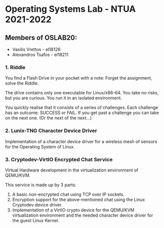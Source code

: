 # Operating Systems Lab - NTUA 2021-2022
## Members of OSLAB20:
  - Vasilis Vrettos - el18126
  - Alexandros Tsafos - el18211

### 1. Riddle
You find a Flash Drive in your pocket with a note: Forget the assignment, solve the Riddle.

The drive contains only one executable for Linux/x86-64. You take no risks, but you are curious. You run it in an isolated environment.

You quickly realise that it consists of a series of challenges. Each challenge has an outcome: SUCCESS or FAIL. If you get past a challenge you can take on the next one. (Or the next of the next...)

### 2. Lunix-TNG Character Device Driver
Implementation of a character device driver for a wireless mesh of sensors for the Operating System of Linux.

### 3. Cryptodev-VirtIO Encrypted Chat Service
Virtual Hardware development in the virtualization environment of QEMU/KVM.

This service is made up by 3 parts:
  1. A basic non-encrypted chat using TCP over IP sockets.
  2. Encryption support for the above-mentioned chat using the Linux Cryptodev device driver.
  3. Implementation of a VirtIO crypto device for the QEMU/KVM virtualization environment and the needed character device driver for the guest Linux Kernel.
